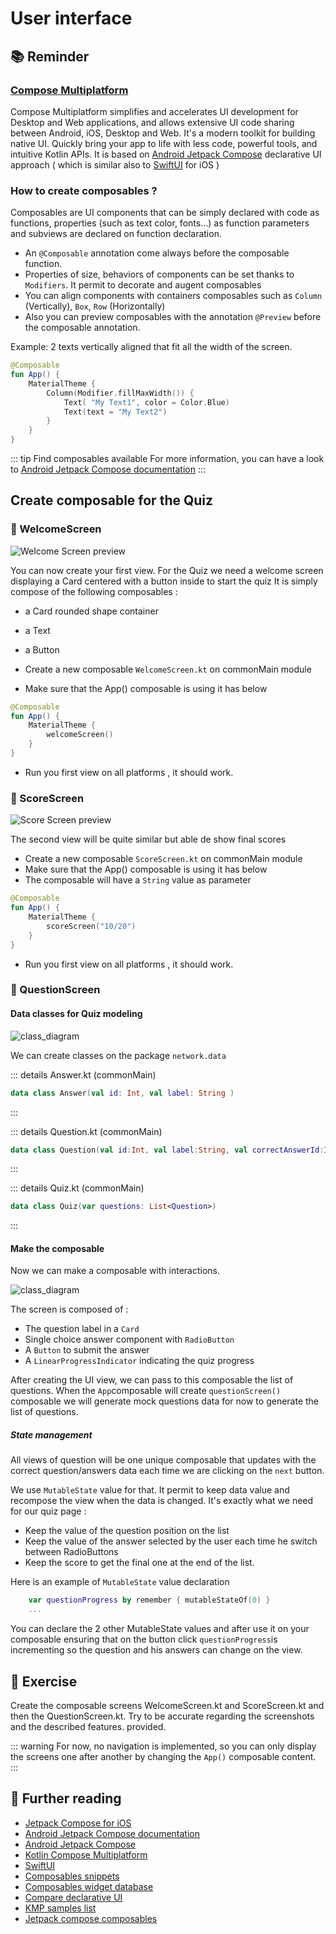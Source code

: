 # User interface

## 📚 Reminder 

### [Compose Multiplatform](https://www.jetbrains.com/lp/compose-mpp/)

Compose Multiplatform simplifies and accelerates UI development for Desktop and Web applications, and allows extensive UI code sharing between Android, iOS, Desktop and Web.
It's a modern toolkit for building native UI. Quickly bring your app to life with less code, powerful tools, and intuitive Kotlin APIs.
It is based on [Android Jetpack Compose](https://developer.android.com/jetpack/compose) declarative UI approach ( which is similar also to [SwiftUI](https://developer.apple.com/xcode/swiftui/) for iOS )

### How to create composables ?

Composables are UI components that can be simply declared with code as functions, properties (such as text color, fonts...) as function parameters and subviews are declared on function declaration.

* An `@Composable` annotation come always before the composable function. 
* Properties of size, behaviors of components can be set thanks to `Modifiers`. It permit to decorate and augent composables
* You can align components with containers composables such as `Column` (Vertically), `Box`, `Row` (Horizontally)
* Also you can preview composables with the annotation `@Preview` before the composable annotation.

Example: 2 texts vertically aligned that fit all the width of the screen.

```kotlin
@Composable
fun App() {
    MaterialTheme {
        Column(Modifier.fillMaxWidth()) {
            Text( "My Text1", color = Color.Blue)
            Text(text = "My Text2")
        }
    }
}
```

::: tip Find composables available
For more information, you can have a look to [Android Jetpack Compose documentation](https://developer.android.com/jetpack/compose/layouts/material)
:::

## Create composable for the Quiz


### 🧪 WelcomeScreen

![Welcome Screen preview](../assets/images/welcomescreen.png)

You can now create your first view.
For the Quiz we need a welcome screen displaying a Card centered with a button inside to start the quiz
It is simply compose of the following composables :
* a Card  rounded shape container
* a Text 
* a Button

* Create a new composable `WelcomeScreen.kt` on commonMain module 
* Make sure that the App() composable is using it has below 

```kotlin
@Composable
fun App() {
    MaterialTheme {
        welcomeScreen()
    }
}
```

* Run you first view on all platforms , it should work. 

### 🧪 ScoreScreen

![Score Screen preview](../assets/images/scorescreen.png)

The second view will be quite similar but able de show final scores


* Create a new composable `ScoreScreen.kt` on commonMain module 
* Make sure that the App() composable is using it has below 
* The composable will have a `String` value as parameter

```kotlin
@Composable
fun App() {
    MaterialTheme {
        scoreScreen("10/20")
    }
}
```

* Run you first view on all platforms , it should work. 


### 🧪 QuestionScreen

#### Data classes for Quiz modeling

![class_diagram](../assets/images/uml.png)  

We can create classes on the package `network.data`

::: details Answer.kt (commonMain)
```kotlin
data class Answer(val id: Int, val label: String )
```
:::

::: details Question.kt (commonMain)
```kotlin
data class Question(val id:Int, val label:String, val correctAnswerId:Int, val answers:List<Answer>)
```
:::

::: details Quiz.kt (commonMain)
```kotlin
data class Quiz(var questions: List<Question>)
```
:::

#### Make the composable

Now we can make a composable with interactions.

![class_diagram](../assets/images/quizscreen.png)  

The screen is composed of  : 
* The question label in a `Card`
* Single choice answer component with `RadioButton`
* A `Button` to submit the answer
* A `LinearProgressIndicator` indicating the quiz progress

After creating the UI view, we can pass to this composable the list of questions.
When the `App`composable will create `questionScreen()` composable we will generate mock questions data for now to generate the list of questions.

##### State management

All views of question  will be one unique composable that updates with the correct question/answers data each time we are 
clicking on the `next` button.

We use `MutableState` value for that. It permit to keep data value and recompose the view when the data is changed.
It's exactly what we need for our quiz page :
* Keep the value of the question position on the list 
* Keep the value of the answer selected by the user each time he switch between RadioButtons
* Keep the score to get the final one at the end of the list.

Here is an example of `MutableState` value declaration

```kotlin
    var questionProgress by remember { mutableStateOf(0) }
    ...
```
You can declare the 2 other MutableState values and after use it on your composable ensuring that on the button click `questionProgress`is
incrementing so the question and his answers can change on the view.


## 🧪 Exercise

Create the composable screens WelcomeScreen.kt and ScoreScreen.kt and then the QuestionScreen.kt.
Try to be accurate regarding the screenshots and the described features. provided.

::: warning
For now, no navigation is implemented, so you can only display the screens one after another by changing the `App()` composable content.
:::

<!--  
### 🎯 Solutions

::: details WelcomeScreen.kt (SourseSet : commonMain)
```kotlin

@Composable
fun WelcomeScreen(){

    Box(
        contentAlignment = Alignment.Center,
        modifier = Modifier.fillMaxWidth().fillMaxHeight()
    ) {
        Card(
            shape = RoundedCornerShape(8.dp),
            modifier = Modifier.padding(10.dp),
        ) {
            Column(horizontalAlignment = Alignment.CenterHorizontally) {


                Column(horizontalAlignment = Alignment.CenterHorizontally) {
                    Text(
                        text = "Quiz",
                        fontSize = 30.sp,
                        modifier = Modifier.padding(all = 10.dp)
                    )
                    Text(
                        modifier = Modifier.padding(all = 10.dp),
                        text = "A simple Quiz to discovers KMP and compose.",
                    )
                    Button(
                        modifier = Modifier.padding(all = 10.dp),
                        onClick = {  }

                    ) {
                        Text("Start the Quiz")
                    }
                }
            }
        }
    }
}
```
:::


::: details ScoreScreen.kt (SourseSet : commonMain)

```kotlin

@Composable
fun ScoreScreen(score: String){
    Box(
        contentAlignment = Alignment.Center,
        modifier = Modifier.fillMaxWidth().fillMaxHeight()
    ) {
        Card(
            shape = RoundedCornerShape(8.dp),
            modifier = Modifier.padding(10.dp),
            colors = androidx.compose.material3.CardDefaults.cardColors(
                containerColor = Color.Green
            )
        ) {
            Column(horizontalAlignment = Alignment.CenterHorizontally) {
                Column(horizontalAlignment = Alignment.CenterHorizontally) {
                    Text(
                        fontSize = 15.sp,
                        text = "score",
                    )
                    Text(
                        fontSize = 30.sp,
                        text = score,
                    )
                    Button(
                        modifier = Modifier.padding(all = 20.dp),
                        onClick = {
                        }
                    ) {
                        Text(text = "Retake the great Quiz")
                    }
                }
            }
        }
    }
}


@Preview
@Composable
fun ScoreScreenAndroidPreview(){
    ScoreScreen("10/10")
}
```
:::


::: details QuestionScreen.kt (SourceSet : commonMain)
```` kotlin 

@Composable
fun questionScreen(questions: List<Question>) {

    var questionProgress by remember { mutableStateOf(0) }
    var selectedAnswer by remember { mutableStateOf(1) }
    var score by remember { mutableStateOf(0) }

    Column(
        modifier = Modifier.fillMaxWidth().fillMaxHeight(),
        verticalArrangement = Arrangement.Center,
        horizontalAlignment = Alignment.CenterHorizontally
    ) {
        Card(
            shape = RoundedCornerShape(5.dp),
            modifier = Modifier.padding(60.dp)
        ) {
            Column(
                horizontalAlignment = Alignment.CenterHorizontally,
                modifier = Modifier.padding(horizontal = 10.dp)
            ) {
                Text(
                    modifier = Modifier.padding(all = 10.dp),
                    text = questions[questionProgress].label,
                    fontSize = 25.sp,
                    textAlign = TextAlign.Center
                )
            }
        }
        Column(modifier = Modifier.selectableGroup()) {
            questions[questionProgress].answers.forEach { answer ->
                Row(
                    modifier = Modifier.padding(horizontal = 16.dp),
                    verticalAlignment = Alignment.CenterVertically
                ) {
                    RadioButton(
                        modifier = Modifier.padding(end = 16.dp),
                        selected = (selectedAnswer == answer.id),
                        onClick = { selectedAnswer = answer.id },
                    )
                    Text(text = answer.label)
                }
            }
        }
        Column(modifier = Modifier.fillMaxHeight(), horizontalAlignment = Alignment.CenterHorizontally, verticalArrangement = Arrangement.Bottom) {
            Button(
                modifier = Modifier.padding(bottom = 20.dp),
                onClick = {
                    if(selectedAnswer == questions[questionProgress].correctAnswerId) {
                        score++
                    }
                    if (questionProgress < questions.size - 1) {
                        questionProgress++
                        selectedAnswer = 1
                    }else{
                        // Go to the score section
                    }
                }
            ) {
                if(questionProgress < questions.size - 1) nextOrDoneButton(Icons.AutoMirrored.Filled.ArrowForward,"Next")
                else nextOrDoneButton(Icons.Filled.Done,"Done")
            }
            LinearProgressIndicator(modifier = Modifier.fillMaxWidth().height(20.dp), progress = questionProgress.div(questions.size.toFloat()).plus(1.div(questions.size.toFloat())))
        }
    }
}

@Composable
fun nextOrDoneButton(iv: ImageVector, label:String){
    Icon(
        iv,
        contentDescription = "Localized description",
        Modifier.padding(end = 15.dp)
    )
    Text(label)
}
````
:::

::: details App.kt (SourceSet : commonMain)
```` kotlin 
@Composable
fun App() {
    MaterialTheme {
        val questions = listOf(
            Question(
                1,
                "Android is a great platform ?",
                1,
                listOf(Answer(1, "YES"), Answer(2, "NO"))
            ),
            Question(
                1,
                "Android is a bad platform ?",
                2,
                listOf(Answer(1, "YES"), Answer(2, "NO"))
            )
        )
        questionScreen(questions)
    }
}
````
:::


Your Quiz have now all his composable screens made. Let's connect it to the Internet

**✅ If everything is fine, go to the next chapter →**

::: tip Sources
The full solution for this section is availabe [here](https://github.com/worldline/learning-kotlin-multiplatform/raw/main/docs/src/assets/solutions/1.ui.zip) 
:::

-->

## 📖 Further reading
- [Jetpack Compose for iOS](https://betterprogramming.pub/jetpack-compose-for-ios-getting-started-step-by-step-e7be6f52edd4)
- [Android Jetpack Compose documentation]('https://developer.android.com/jetpack/compose/layouts/material')
- [Android Jetpack Compose](https://developer.android.com/jetpack/compose) 
- [Kotlin Compose Multiplatform](https://www.jetbrains.com/lp/compose-mpp/)
- [SwiftUI](https://developer.apple.com/xcode/swiftui/)
- [Composables snippets](https://www.jetpackcompose.app/snippets)
- [Composables widget database](https://www.composables.com/)
- [Compare declarative UI](https://www.jetpackcompose.app/compare-declarative-frameworks/JetpackCompose-vs-SwiftUI-vs-Flutter)
- [KMP samples list](https://www.jetbrains.com/help/kotlin-multiplatform-dev/multiplatform-samples.html)
- [Jetpack compose composables](https://developer.android.com/jetpack/compose/components)
